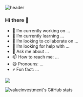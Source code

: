 ![header](https://capsule-render.vercel.app/api?type=waving&color=gradient&height=300&section=header&text=Seunghoon%20Choi&fontSize=90)

### Hi there 👋
- 🔭 I’m currently working on ...
- 🌱 I’m currently learning ...
- 👯 I’m looking to collaborate on ...
- 🤔 I’m looking for help with ...
- 💬 Ask me about ...
- 📫 How to reach me: ...
- 😄 Pronouns: ...
- ⚡ Fun fact: ...


<a href="버튼을 눌렀을 때 이동할 링크" target="_blank"><img src="https://img.shields.io/badge/JavaScript-F7DF1E.svg?style=for-the-badge&logo=JavaScript&logoColor=white"/></a>


![valueinvestment's GitHub stats](https://github-readme-stats.vercel.app/api?username=valueinvestment&show_icons=true&theme=radical)
